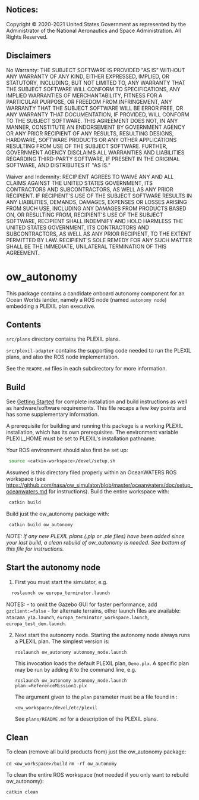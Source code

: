 Notices:
--------
Copyright © 2020-2021 United States Government as represented by the
Administrator of the National Aeronautics and Space Administration.  All Rights
Reserved.

Disclaimers
-----------
No Warranty: THE SUBJECT SOFTWARE IS PROVIDED "AS IS" WITHOUT ANY WARRANTY OF
ANY KIND, EITHER EXPRESSED, IMPLIED, OR STATUTORY, INCLUDING, BUT NOT LIMITED
TO, ANY WARRANTY THAT THE SUBJECT SOFTWARE WILL CONFORM TO SPECIFICATIONS, ANY
IMPLIED WARRANTIES OF MERCHANTABILITY, FITNESS FOR A PARTICULAR PURPOSE, OR
FREEDOM FROM INFRINGEMENT, ANY WARRANTY THAT THE SUBJECT SOFTWARE WILL BE ERROR
FREE, OR ANY WARRANTY THAT DOCUMENTATION, IF PROVIDED, WILL CONFORM TO THE
SUBJECT SOFTWARE. THIS AGREEMENT DOES NOT, IN ANY MANNER, CONSTITUTE AN
ENDORSEMENT BY GOVERNMENT AGENCY OR ANY PRIOR RECIPIENT OF ANY RESULTS,
RESULTING DESIGNS, HARDWARE, SOFTWARE PRODUCTS OR ANY OTHER APPLICATIONS
RESULTING FROM USE OF THE SUBJECT SOFTWARE.  FURTHER, GOVERNMENT AGENCY
DISCLAIMS ALL WARRANTIES AND LIABILITIES REGARDING THIRD-PARTY SOFTWARE, IF
PRESENT IN THE ORIGINAL SOFTWARE, AND DISTRIBUTES IT "AS IS."

Waiver and Indemnity:  RECIPIENT AGREES TO WAIVE ANY AND ALL CLAIMS AGAINST THE
UNITED STATES GOVERNMENT, ITS CONTRACTORS AND SUBCONTRACTORS, AS WELL AS ANY
PRIOR RECIPIENT.  IF RECIPIENT'S USE OF THE SUBJECT SOFTWARE RESULTS IN ANY
LIABILITIES, DEMANDS, DAMAGES, EXPENSES OR LOSSES ARISING FROM SUCH USE,
INCLUDING ANY DAMAGES FROM PRODUCTS BASED ON, OR RESULTING FROM, RECIPIENT'S USE
OF THE SUBJECT SOFTWARE, RECIPIENT SHALL INDEMNIFY AND HOLD HARMLESS THE UNITED
STATES GOVERNMENT, ITS CONTRACTORS AND SUBCONTRACTORS, AS WELL AS ANY PRIOR
RECIPIENT, TO THE EXTENT PERMITTED BY LAW.  RECIPIENT'S SOLE REMEDY FOR ANY SUCH
MATTER SHALL BE THE IMMEDIATE, UNILATERAL TERMINATION OF THIS AGREEMENT.


ow_autonomy
===========

This package contains a candidate onboard autonomy component for an Ocean
Worlds lander, namely a ROS node (named `autonomy node`) embedding a PLEXIL plan
executive.


Contents
--------

`src/plans` directory contains the PLEXIL plans.

`src/plexil-adapter` contains the supporting code needed to run the PLEXIL plans,
and also the ROS node implementation.

See the `README.md` files in each subdirectory for more information.


Build
-----

See [Getting
Started](https://github.com/nasa/ow_simulator/blob/master/README.md) for
complete installation and build instructions as well as hardware/software
requirements.  This file recaps a few key points and has some supplementary
information.

A prerequisite for building and running this package is a working PLEXIL
installation, which has its own prerequisites. The environment variable
PLEXIL_HOME must be set to PLEXIL's installation pathname.

Your ROS environment should also first be set up:

```bash
 source <catkin-workspace>/devel/setup.sh
```

Assumed is this directory filed properly within an OceanWATERS ROS workspace
(see
<https://github.com/nasa/ow_simulator/blob/master/oceanwaters/doc/setup_oceanwaters.md>
for instructions).  Build the entire workspace with:

```bash
 catkin build
```

Build just the ow_autonomy package with:

```bash
 catkin build ow_autonomy
```

_NOTE: If any new PLEXIL plans (.plp or .ple files) have been added since your
last build, a clean rebuild of ow_autonomy is needed.  See bottom of this file
for instructions._


Start the autonomy node
-----------------------

1. First you must start the simulator, e.g.

```bash
  roslaunch ow europa_terminator.launch
```
   NOTES:
    - to omit the Gazebo GUI for faster performance, add `gzclient:=false`
    - for alternate terrains, other launch files are available:
      `atacama_y1a.launch`, `europa_terminator_workspace.launch`,
      `europa_test_dem.launch`.

2. Next start the autonomy node.  Starting the autonomy node always runs a
   PLEXIL plan.  The simplest version is:

   `roslaunch ow_autonomy autonomy_node.launch`

   This invocation loads the default PLEXIL plan, `Demo.plx`.  A specific plan
   may be run by adding it to the command line, e.g.

   `roslaunch ow_autonomy autonomy_node.launch plan:=ReferenceMission1.plx`

   The argument given to the `plan` parameter must be a file found in :

   `<ow_workspace>/devel/etc/plexil`

   See `plans/README.md` for a description of the PLEXIL plans.


Clean
-----

To clean (remove all build products from) just the ow_autonomy package:

 `cd <ow_workspace>/build`
 `rm -rf ow_autonomy`

To clean the entire ROS workspace (not needed if you only want to rebuild
ow_autonomy):

  `catkin clean`
